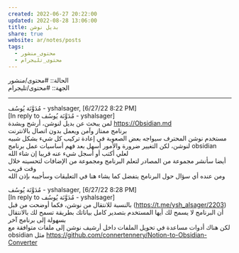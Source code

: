 ```yaml
---  
created: 2022-06-27 20:22:00  
updated: 2022-08-28 13:06:00  
title: بديل نوشن  
share: true  
website: ar/notes/posts  
tags:  
  - محتوى_منشور  
  - محتوى_تليجرام  
---  
```

  
  
الحالة:: #محتوى/منشور  
الجهة:: #محتوى/تليجرام  
  
---  
  
مُدَوَّنَة يُوسُف - yshalsager, [6/27/22 8:22 PM]  
[In reply to مُدَوَّنَة يُوسُف - yshalsager]  
لمن يبحث عن بديل لنوشن، أرشح وبشدة <https://Obsidian.md>  
برنامج ممتاز وآمن ويعمل بدون اتصال بالانترنت  
مستخدم نوشن المحترف سيواجه بعض الصعوبة في إعادة تركيب كل شيء بشكل شبيه لنوشن، لكن التغيير ضرورة والأمور أسهل بعد فهم أساسيات عمل برنامج obsidian  
لعلي أكتب أو أسجل شيء عنه قريبا إن شاء الله  
أيضا سأنشر مجموعة من المصادر لتعلم البرنامج ومجموعة من الإضافات لتحسينه خلال وقت قريب  
ومن عنده أي سؤال حول البرنامج يتفضل كما يشاء هنا في التعليقات وسأجيبه بإذن الله  
  
مُدَوَّنَة يُوسُف - yshalsager, [6/27/22 8:28 PM]  
[In reply to مُدَوَّنَة يُوسُف - yshalsager]  
بالنسبة للانتقال من نوشن، فكما أوضحت من قبل (<https://t.me/ysh_alsager/2203>) أن البرنامج لا يسمح لك أيها المستخدم بتصدير كامل بياناتك بطريقة تسمح لك بالانتقال بسهولة إلى برنامج آخر  
لكن هناك أدوات مساعدة في تحويل الملفات داخل أرشيف نوشن إلى ملفات متوافقة مع obsidian مثل <https://github.com/connertennery/Notion-to-Obsidian-Converter>  
